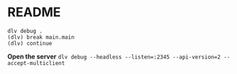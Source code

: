 # README #

```
dlv debug .
(dlv) break main.main
(dlv) continue
```

**Open the server**
`dlv debug --headless --listen=:2345 --api-version=2 --accept-multiclient`
